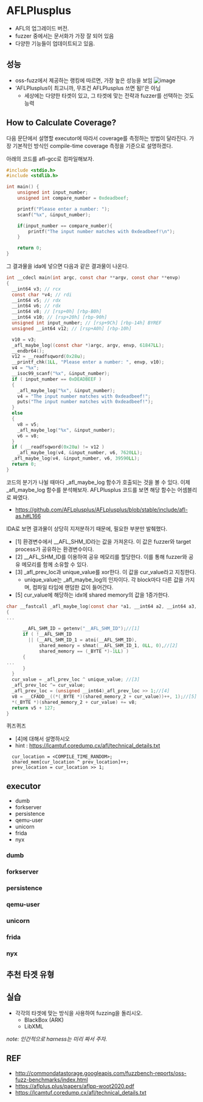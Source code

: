 # AFLPlusplus
- AFL의 업그레이드 버전. 
- fuzzer 중에서는 문서화가 가장 잘 되어 있음
- 다양한 기능들이 업데이트되고 있음.


## 성능
- oss-fuzz에서 제공하는 랭킹에 따르면, 가장 높은 성능을 보임
![image](https://github.com/JJY-sec/pwnsec-seminar/assets/64367280/c9e4cbe7-e2f1-4959-8e04-037a4edc1e0b)
- 'AFLPlusplus이 최고니까, 무조건 AFLPlusplus 쓰면 됨!'은 아님
  - 세상에는 다양한 타겟이 있고, 그 타겟에 맞는 전략과 fuzzer를 선택하는 것도 능력

## How to Calculate Coverage?
다음 문단에서 설명할 executor에 따라서 coverage를 측정하는 방법이 달라진다. 가장 기본적인 방식인 compile-time coverage 측정을 기준으로 설명하겠다. 

아래의 코드를 afl-gcc로 컴파일해보자. 
```c
#include <stdio.h>
#include <stdlib.h>

int main() {
    unsigned int input_number;
    unsigned int compare_number = 0xdeadbeef;

    printf("Please enter a number: ");
    scanf("%x", &input_number);

    if(input_number == compare_number){
        printf("The input number matches with 0xdeadbeef!\n");
    }

    return 0;
}
```
그 결과물을 ida에 넣으면 다음과 같은 결과물이 나온다. 
```c
int __cdecl main(int argc, const char **argv, const char **envp)
{
  __int64 v3; // rcx
  const char *v4; // rdi
  __int64 v5; // rdx
  __int64 v6; // rdx
  __int64 v8; // [rsp+0h] [rbp-B0h]
  __int64 v10; // [rsp+20h] [rbp-90h]
  unsigned int input_number; // [rsp+9Ch] [rbp-14h] BYREF
  unsigned __int64 v12; // [rsp+A0h] [rbp-10h]

  v10 = v3;
  _afl_maybe_log((const char *)argc, argv, envp, 61847LL);
  __endbr64();
  v12 = __readfsqword(0x28u);
  __printf_chk(1LL, "Please enter a number: ", envp, v10);
  v4 = "%x";
  __isoc99_scanf("%x", &input_number);
  if ( input_number == 0xDEADBEEF )
  {
    _afl_maybe_log("%x", &input_number);
    v4 = "The input number matches with 0xdeadbeef!";
    puts("The input number matches with 0xdeadbeef!");
  }
  else
  {
    v8 = v5;
    _afl_maybe_log("%x", &input_number);
    v6 = v8;
  }
  if ( __readfsqword(0x28u) != v12 )
    _afl_maybe_log(v4, &input_number, v6, 7620LL);
  _afl_maybe_log(v4, &input_number, v6, 39590LL);
  return 0;
}
```

코드의 분기가 나뉠 때마다 _afl_maybe_log 함수가 호출되는 것을 볼 수 있다.
이제 _afl_maybe_log 함수를 분석해보자. AFLPlusplus 코드를 보면 해당 함수는 어셈블리로 짜였다. 
- https://github.com/AFLplusplus/AFLplusplus/blob/stable/include/afl-as.h#L166

IDA로 보면 결과물이 상당히 지저분하기 때문에, 필요한 부분만 발췌했다. 
- [1] 환경변수에서 __AFL_SHM_ID라는 값을 가져온다. 이 값은 fuzzer와 target process가 공유하는 환경변수이다.
- [2] __AFL_SHM_ID를 이용하여 공유 메모리를 할당한다. 이를 통해 fuzzer와 공유 메모리를 함께 소유할 수 있다.
- [3] \_afl_prev_loc과 unique_value를 xor한다. 이 값을 cur_value라고 지칭한다.
  - unique_value는 _afl_maybe_log의 인자이다. 각 block마다 다른 값을 가지며, 컴파일 타임에 랜덤한 값이 들어간다.
- [5]  cur_value에 해당하는 idx에 shared memory의 값을 1증가한다.

```c
char __fastcall _afl_maybe_log(const char *a1, __int64 a2, __int64 a3, __int64 unique_value)
{
...

      __AFL_SHM_ID = getenv("__AFL_SHM_ID");//[1]
      if ( !__AFL_SHM_ID
        || (__AFL_SHM_ID_1 = atoi(__AFL_SHM_ID),
            shared_memory = shmat(__AFL_SHM_ID_1, 0LL, 0),//[2]
            shared_memory == (_BYTE *)-1LL) )
      {
...
      }
  }
  cur_value = _afl_prev_loc ^ unique_value; //[3]
  _afl_prev_loc ^= cur_value;
  _afl_prev_loc = (unsigned __int64)_afl_prev_loc >> 1;//[4]
  v8 = __CFADD__((*(_BYTE *)(shared_memory_2 + cur_value))++, 1);//[5]
  *(_BYTE *)(shared_memory_2 + cur_value) += v8;
  return v5 + 127;
}

```

퀴즈퀴즈

- [4]에 대해서 설명하시오
- hint : https://lcamtuf.coredump.cx/afl/technical_details.txt
```
  cur_location = <COMPILE_TIME_RANDOM>;
  shared_mem[cur_location ^ prev_location]++; 
  prev_location = cur_location >> 1;
```



## executor 
- dumb
- forkserver
- persistence
- qemu-user
- unicorn
- frida
- nyx

### dumb


### forkserver

### persistence

### qemu-user

### unicorn

### frida

### nyx

## 추천 타겟 유형



## 실습
- 각각의 타겟에 맞는 방식을 사용하여 fuzzing을 돌리시오.
  - BlackBox (ARK)
  - LibXML 
 
*note: 인간적으로 harness는 미리 짜서 주자.*

## REF
- http://commondatastorage.googleapis.com/fuzzbench-reports/oss-fuzz-benchmarks/index.html
- https://aflplus.plus/papers/aflpp-woot2020.pdf
- https://lcamtuf.coredump.cx/afl/technical_details.txt
